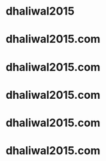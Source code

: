 # dhaliwal2015
# dhaliwal2015.com
# dhaliwal2015.com
# dhaliwal2015.com
# dhaliwal2015.com
# dhaliwal2015.com
